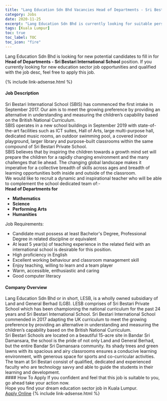 ```yaml
---
title: "Lang Education Sdn Bhd Vacancies Head of Departments - Sri Bestari International School" 
category: Jobs 
date: 2020-11-25 
excerpt: "Lang Education Sdn Bhd is currently looking for suitable person to fill in the Head of Departments - Sri Bestari International School which positioned at Kuala Lumpur" 
tags: [Kuala Lumpur] 
toc: true 
toc_label: TOC 
toc_icon: "fire" 
--- 
```


<p>Lang Education Sdn Bhd is looking for new potential candidates to fill in for <b>Head of Departments - Sri Bestari International School</b> position. If you currently looking for new education sector job opportunities and qualified with the job desc, feel free to apply this job.
</p>{% include link-adsense.html %} 
 <div><div><div><h4>Job Description</h4></div></div><div><div><span><div><div><div>Sri Bestari International School (SBIS) has commenced the first intake in September 2017. Our aim is to meet the growing preference by providing an alternative in understanding and measuring the children&#8217;s capability based on the British National Curriculum.</div><div>SBIS operates in a new school buildings in September 2019 with state-of-the-art facilities such as ICT suites, Hall of Arts, large multi-purpose hall, dedicated music rooms, an outdoor swimming pool, a covered indoor playground, larger library and purpose-built classrooms within the same compound of Sri Bestari Private School.</div><div>SBIS believes that by inspiring the children towards a growth mind set will prepare the children for a rapidly changing environment and the many challenges that lie ahead. The changing global landscape makes it imperative for a collective breadth of skills across ages and breadth of learning opportunities both inside and outside of the classroom.</div><div>We would like to recruit a dynamic and inspirational teacher who will be able to complement the school dedicated team of:-</div><div><strong>Head of Departments for</strong></div><ul><li><strong>Mathematics</strong></li><li><strong>Science</strong></li><li><strong>Performing Arts</strong></li><li><strong>Humanities</strong></li></ul><div>Job Requirements:</div><ul><li>Candidate must possess at least Bachelor's Degree, Professional Degree in related discipline or equivalent</li><li>At least 5 year(s) of teaching experience in the related field with an international school is desirable for this position.</li><li>High proficiency in English</li><li>Excellent working behaviour and classroom management skill</li><li>Enjoy teaching, willing to learn and a team player</li><li>Warm, accessible, enthusiastic and caring</li><li>Good computer literacy</li></ul></div></div></span></div></div></div> 
<div><div><div><h4>Company Overview</h4></div></div><div><div><span><div><div>
<div>
		Lang Education Sdn Bhd or in short, LESB, is a wholly owned subsidiary of Land and General Berhad (LGB). LESB comprises of Sri Bestari Private School which has been championing the national curriculum for the past 24 years and Sri Bestari International School. Sri Bestari International School commended in 2017 adapting the UK curriculum to meet the growing preference by providing an alternative in understanding and measuring the children&#8217;s capability based on the British National Curriculum.</div>
<div>
		Sri Bestari Schools are located on a beautiful 15-acre site in Bandar Sri Damansara, the school is the pride of not only Land and General Berhad, but the entire Bandar Sri Damansara community. Its shady trees and green lawns with its spacious and airy classrooms ensures a conducive learning environment, with generous space for sports and co-curricular activities.</div>
<div>
		The team at Sri Bestari consist of qualified, dedicated and experienced faculty who are technology savvy and able to guide the students in their learning and development.</div>
</div></div></span></div></div></div> 
#### How To Apply 
If you confident and feel that this job is suitable to you, go ahead take your action now. <br/> 
Hope you find your dream education sector job in Kuala Lumpur. <br/> 
<a href="https://www.jobstreet.com.my/en/job/head-of-departments-sri-bestari-international-school-4430879?jobId=jobstreet-my-job-4430879&sectionRank=4&token=0~e0860c0d-4838-4d96-8d65-d4f9702adb83&fr=SRP%20View%20In%20New%20Ta" class="btn btn--info" target="_blank" rel="nofollow noopenner">Apply Online</a> 
{% include link-adsense.html %} 